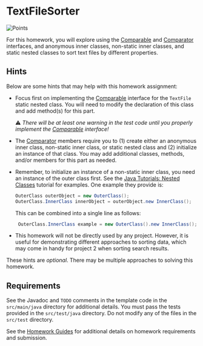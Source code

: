 TextFileSorter
=================================================

![Points](../../blob/badges/points.svg)

For this homework, you will explore using the [Comparable](https://www.cs.usfca.edu/~cs272/javadoc/api/java.base/java/lang/Comparable.html) and [Comparator](https://www.cs.usfca.edu/~cs272/javadoc/api/java.base/java/util/Comparator.html) interfaces, and anonymous inner classes, non-static inner classes, and static nested classes to sort text files by different properties.

## Hints ##

Below are some hints that may help with this homework assignment:

  - Focus first on implementing the [Comparable](https://www.cs.usfca.edu/~cs272/javadoc/api/java.base/java/lang/Comparable.html) interface for the `TextFile` static nested class. You will need to modify the declaration of this class and add method(s) for this part.

    :warning: *There will be at least one warning in the test code until you properly implement the [Comparable](https://www.cs.usfca.edu/~cs272/javadoc/api/java.base/java/lang/Comparable.html) interface!*

  - The [Comparator](https://www.cs.usfca.edu/~cs272/javadoc/api/java.base/java/util/Comparator.html) members require you to (1) create either an anonymous inner class, non-static inner class, or static nested class and (2) initialize an instance of that class. You may add additional classes, methods, and/or members for this part as needed.

  - Remember, to initialize an instance of a non-static inner class, you need an instance of the outer class first. See the [Java Tutorials: Nested Classes](https://docs.oracle.com/javase/tutorial/java/javaOO/nested.html) tutorial for examples. One example they provide is:

      ```java
      OuterClass outerObject = new OuterClass();
      OuterClass.InnerClass innerObject = outerObject.new InnerClass();
      ```

      This can be combined into a single line as follows:

      ```java
       OuterClass.InnerClass example = new OuterClass().new InnerClass();
       ```

  - This homework will not be directly used by any project. However, it is useful for demonstrating different approaches to sorting data, which may come in handy for project 2 when sorting search results.

These hints are *optional*. There may be multiple approaches to solving this homework.

## Requirements ##

See the Javadoc and `TODO` comments in the template code in the `src/main/java` directory for additional details. You must pass the tests provided in the `src/test/java` directory. Do not modify any of the files in the `src/test` directory.

See the [Homework Guides](https://usf-cs272-fall2021.github.io/guides/homework/) for additional details on homework requirements and submission.
